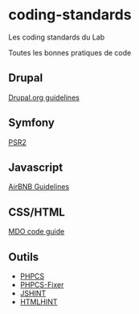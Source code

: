 coding-standards
================

Les coding standards du Lab

Toutes les bonnes pratiques de code

## Drupal

[Drupal.org guidelines](https://drupal.org/coding-standards)

## Symfony

[PSR2](https://github.com/php-fig/fig-standards/blob/master/accepted/fr/PSR-2-coding-style-guide.md)

## Javascript

[AirBNB Guidelines](https://github.com/airbnb/javascript)

## CSS/HTML

[MDO code guide](https://github.com/mdo/code-guide)

## Outils

- [PHPCS](https://github.com/squizlabs/PHP_CodeSniffer)
- [PHPCS-Fixer](https://github.com/fabpot/PHP-CS-Fixer)
- [JSHINT](http://www.jshint.com/docs)
- [HTMLHINT](https://github.com/yaniswang/HTMLHint)
